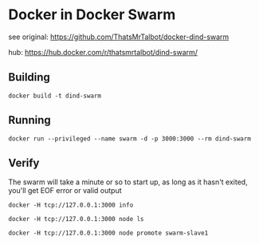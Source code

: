 # Docker in Docker Swarm
see original: https://github.com/ThatsMrTalbot/docker-dind-swarm

hub: https://hub.docker.com/r/thatsmrtalbot/dind-swarm/

## Building
`docker build -t dind-swarm`

## Running
`docker run --privileged --name swarm -d -p 3000:3000 --rm dind-swarm`

## Verify
The swarm will take a minute or so to start up, as long as it hasn't exited, you'll get EOF error or valid output

`docker -H tcp://127.0.0.1:3000 info`

`docker -H tcp://127.0.0.1:3000 node ls`

`docker -H tcp://127.0.0.1:3000 node promote swarm-slave1`
